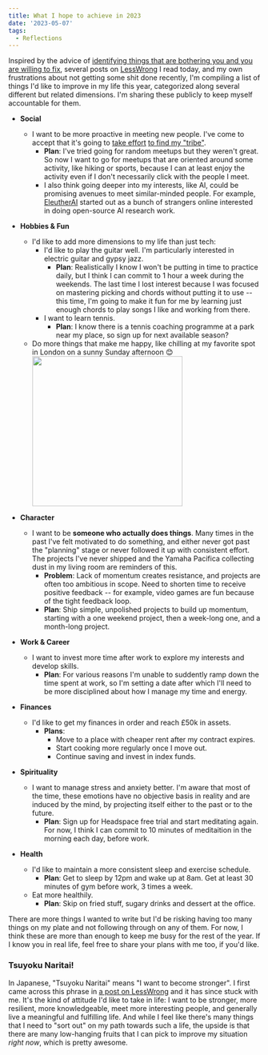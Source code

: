 ```yaml
---
title: What I hope to achieve in 2023
date: '2023-05-07'
tags:
  - Reflections
---
```

Inspired by the advice of [identifying things that are bothering you and you are willing to fix](https://www.goodreads.com/quotes/9436455-pay-attention-focus-on-your-surroundings-physical-and-psychological-notice#:~:text=You%20can%20find%20such%20somethings,the%20questions%2C%20then%20look%20elsewhere.), several posts on [LessWrong](https://www.lesswrong.com/) I read today, and my own frustrations about not getting some shit done recently, I'm compiling a list of things I'd like to improve in my life this year, categorized along several different but related dimensions. I'm sharing these publicly to keep myself accountable for them.

- **Social**
  - I want to be more proactive in meeting new people. I've come to accept that it's going to [take effort](https://www.neelnanda.io/blog/mini-blog-post-23-taking-social-initiative) [to find my "tribe"](https://thesephist.com/posts/find-your-people/). 
    - **Plan**: I've tried going for random meetups but they weren't great. So now I want to go for meetups that are oriented around some activity, like hiking or sports, because I can at least enjoy the activity even if I don't necessarily click with the people I meet. 
    - I also think going deeper into my interests, like AI, could be promising avenues to meet similar-minded people. For example, [EleutherAI](https://www.eleuther.ai/) started out as a bunch of strangers online interested in doing open-source AI research work.

- **Hobbies & Fun** 
    - I'd like to add more dimensions to my life than just tech:
        - I'd like to play the guitar well. I'm particularly interested in electric guitar and gypsy jazz.
            - **Plan**: Realistically I know I won't be putting in time to practice daily, but I think I can commit to 1 hour a week during the weekends. The last time I lost interest because I was focused on mastering picking and chords without putting it to use -- this time, I'm going to make it fun for me by learning just enough chords to play songs I like and working from there.
        - I want to learn tennis.
            -  **Plan**: I know there is a tennis coaching programme at a park near my place, so sign up for next available season? 
    -  Do more things that make me happy, like chilling at my favorite spot in London on a sunny Sunday afternoon 😊
        <img style="display:block;" src="https://sarckk.github.io/media/sunday.jpg" width=300/>

- **Character**
    - I want to be **someone who actually does things**. Many times in the past I've felt motivated to do something, and either never got past the "planning" stage or never followed it up with consistent effort. The projects I've never shipped and the Yamaha Pacifica collecting dust in my living room are reminders of this.
      - **Problem**: Lack of momentum creates resistance, and projects are often too ambitious in scope. Need to shorten time to receive positive feedback -- for example, video games are fun because of the tight feedback loop.
      - **Plan**: Ship simple, unpolished projects to build up momentum, starting with a one weekend project, then a week-long one, and a month-long project.

- **Work & Career**
  - I want to invest more time after work to explore my interests and develop skills.
    - **Plan**: For various reasons I'm unable to suddently ramp down the time spent at work, so I'm setting a date after which I'll need to be more disciplined about how I manage my time and energy.

- **Finances** 
  - I'd like to get my finances in order and reach £50k in assets.
    - **Plans**:
        - Move to a place with cheaper rent after my contract expires.
        - Start cooking more regularly once I move out. 
        - Continue saving and invest in index funds.

- **Spirituality** 
  - I want to manage stress and anxiety better. I'm aware that most of the time, these emotions have no objective basis in reality and are induced by the mind, by projecting itself either to the past or to the future. 
    - **Plan**: Sign up for Headspace free trial and start meditating again. For now, I think I can commit to 10 minutes of meditaition in the morning each day, before work.

- **Health**
  - I'd like to maintain a more consistent sleep and exercise schedule.
    - **Plan**: Get to sleep by 12pm and wake up at 8am. Get at least 30 minutes of gym before work, 3 times a week.
  - Eat more healthily.
    - **Plan**: Skip on fried stuff, sugary drinks and dessert at the office.

There are more things I wanted to write but I'd be risking having too many things on my plate and not following through on any of them. For now, I think these are more than enough to keep me busy for the rest of the year. If I know you in real life, feel free to share your plans with me too, if you'd like.

### Tsuyoku Naritai!
In Japanese, "Tsuyoku Naritai" means "I want to become stronger". I first came across this phrase in [a post on LessWrong](https://www.lesswrong.com/posts/DoLQN5ryZ9XkZjq5h/tsuyoku-naritai-i-want-to-become-stronger) and it has since stuck with me. It's the kind of attitude I'd like to take in life: I want to be stronger, more resilient, more knowledgeable, meet more interesting people, and generally live a meaningful and fulfilling life. And while I feel like there's many things that I need to "sort out" on my path towards such a life, the upside is that there are many low-hanging fruits that I can pick to improve my situation *right now*, which is pretty awesome.
